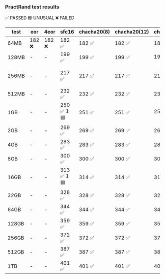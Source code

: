 ### PractRand test results

:white_check_mark: PASSED :blue_square: UNUSUAL :x: FAILED  

| test | eor | 4eor | sfc16 | chacha20(8) | chacha20(12) | chacha20(20) | jfs32 |
| --- | --- | --- | --- | --- | --- | --- | --- |
| 64MB | 182 :x: | 182 :x: | 182 :white_check_mark: | 182 :white_check_mark: | 182 :white_check_mark: | 182 :white_check_mark: | 182 :white_check_mark: |
| 128MB | - | - | 199 :white_check_mark: | 199 :white_check_mark: | 199 :white_check_mark: | 198 :white_check_mark: 1 :blue_square: | 199 :white_check_mark: |
| 256MB | - | - | 217 :white_check_mark: | 217 :white_check_mark: | 217 :white_check_mark: | 217 :white_check_mark: | 216 :white_check_mark: 1 :blue_square: |
| 512MB | - | - | 232 :white_check_mark: | 232 :white_check_mark: | 232 :white_check_mark: | 232 :white_check_mark: | 232 :white_check_mark: |
| 1GB | - | - | 250 :white_check_mark: 1 :blue_square: | 251 :white_check_mark: | 251 :white_check_mark: | 250 :white_check_mark: 1 :blue_square: | 251 :white_check_mark: |
| 2GB | - | - | 269 :white_check_mark: | 269 :white_check_mark: | 269 :white_check_mark: | 269 :white_check_mark: | 269 :white_check_mark: |
| 4GB | - | - | 283 :white_check_mark: | 283 :white_check_mark: | 283 :white_check_mark: | 283 :white_check_mark: | 283 :white_check_mark: |
| 8GB | - | - | 300 :white_check_mark: | 300 :white_check_mark: | 300 :white_check_mark: | 300 :white_check_mark: | 300 :white_check_mark: |
| 16GB | - | - | 313 :white_check_mark: 1 :blue_square: | 314 :white_check_mark: | 314 :white_check_mark: | 314 :white_check_mark: | 314 :white_check_mark: |
| 32GB | - | - | 328 :white_check_mark: | 328 :white_check_mark: | 328 :white_check_mark: | 328 :white_check_mark: | 328 :white_check_mark: |
| 64GB | - | - | 344 :white_check_mark: | 344 :white_check_mark: | 344 :white_check_mark: | 344 :white_check_mark: | 344 :white_check_mark: |
| 128GB | - | - | 359 :white_check_mark: | 359 :white_check_mark: | 359 :white_check_mark: | 359 :white_check_mark: | 359 :white_check_mark: |
| 256GB | - | - | 372 :white_check_mark: | 372 :white_check_mark: | 372 :white_check_mark: | 372 :white_check_mark: | 372 :white_check_mark: |
| 512GB | - | - | 387 :white_check_mark: | 387 :white_check_mark: | 387 :white_check_mark: | 387 :white_check_mark: | 387 :white_check_mark: |
| 1TB | - | - | 401 :white_check_mark: | 401 :white_check_mark: | 401 :white_check_mark: | 401 :white_check_mark: | 401 :white_check_mark: |
